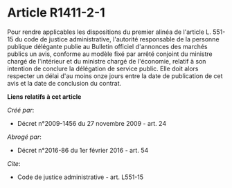# Article R1411-2-1

Pour rendre applicables les dispositions du premier alinéa de l'article L. 551-15 du code de justice administrative,
l'autorité responsable de la personne publique délégante publie au Bulletin officiel d'annonces des marchés publics un avis,
conforme au modèle fixé par arrêté conjoint du ministre chargé de l'intérieur et du ministre chargé de l'économie, relatif à
son intention de conclure la délégation de service public. Elle doit alors respecter un délai d'au moins onze jours entre la
date de publication de cet avis et la date de conclusion du contrat.

**Liens relatifs à cet article**

_Créé par_:

  - Décret n°2009-1456 du 27 novembre 2009 - art. 24

_Abrogé par_:

  - Décret n°2016-86 du 1er février 2016 - art. 54

_Cite_:

  - Code de justice administrative - art. L551-15
